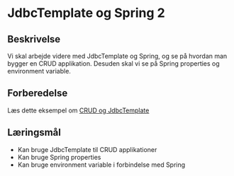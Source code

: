 # JdbcTemplate og Spring 2

## Beskrivelse
Vi skal arbejde videre med JdbcTemplate og Spring, og se på hvordan man bygger en CRUD applikation. Desuden skal vi se på Spring properties og  environment variable.
## Forberedelse
Læs dette eksempel om [CRUD og JdbcTemplate](https://www.geeksforgeeks.org/springboot/spring-jdbc-template/)
## Læringsmål

- Kan bruge JdbcTemplate til CRUD applikationer
- Kan bruge Spring properties
- Kan bruge environment variable i forbindelse med Spring

